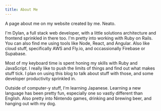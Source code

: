 ```yaml
---
title: About Me
---
```


A page about me on my website created by me. Neato.

I'm Dylan, a full stack web developer, with a little solutions architecture and frontend sprinkled in there too. I'm pretty into working with Ruby on Rails. You can also find me using tools like Node, React, and Angular. Also
like cloud stuff, specifically AWS and Fly.io, and occassionally Firebase or Supabase.

Most of my keyboard time is spent honing my skills with Ruby and JavaScript. I really like to push the limits of things and find out what makes stuff tick. I plan on using this blog to talk about stuff with those, and some developer productivity sprinkled in.

Outside of computer-y stuff, I'm learning Japanese. Learning a new language has been pretty fun, especially one so vastly different than English. Also pretty into Nintendo games, drinking and brewing beer, and hanging out with my dog. 
